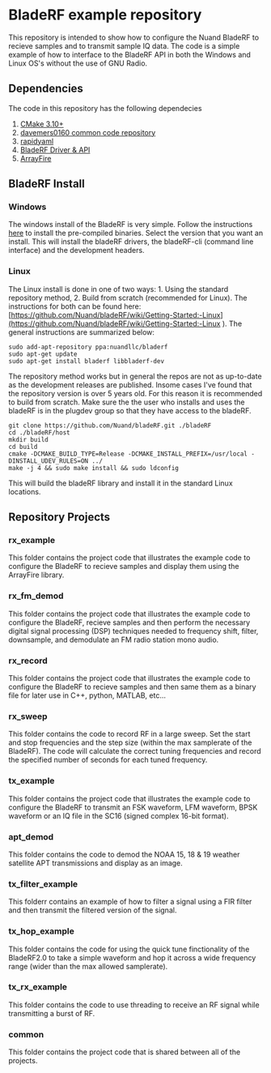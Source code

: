 # BladeRF example repository
This repository is intended to show how to configure the Nuand BladeRF to recieve samples and to transmit sample IQ data.  The code is a simple example of how to interface to the BladeRF API in both the Windows and Linux OS's without the use of GNU Radio.

## Dependencies

The code in this repository has the following dependecies

1. [CMake 3.10+](https://cmake.org/download/ )
2. [davemers0160 common code repository](https://github.com/davemers0160/Common )
3. [rapidyaml](https://github.com/davemers0160/rapidyaml )
4. [BladeRF Driver & API](https://www.nuand.com )
5. [ArrayFire](https://www.arrayfire.com/ )

## BladeRF Install

### Windows
The windows install of the BladeRF is very simple.  Follow the instructions [here](https://www.nuand.com/win_installers/) to install the pre-compiled binaries.  Select the version that you want an install.  This will install the bladeRF drivers, the bladeRF-cli (command line interface) and the development headers.

### Linux
The Linux install is done in one of two ways: 1. Using the standard repository method, 2. Build from scratch (recommended for Linux).  The instructions for both can be found here: [https://github.com/Nuand/bladeRF/wiki/Getting-Started:-Linux](https://github.com/Nuand/bladeRF/wiki/Getting-Started:-Linux ).  The general instructions are summarized below:  

```
sudo add-apt-repository ppa:nuandllc/bladerf
sudo apt-get update
sudo apt-get install bladerf libbladerf-dev
```

The repository method works but in general the repos are not as up-to-date as the development releases are published.  Insome cases I've found that the repository version is over 5 years old.  For this reason it is recommended to build from scratch.  Make sure the the user who installs and uses the bladeRF is in the plugdev group so that they have access to the bladeRF.

```
git clone https://github.com/Nuand/bladeRF.git ./bladeRF
cd ./bladeRF/host
mkdir build
cd build
cmake -DCMAKE_BUILD_TYPE=Release -DCMAKE_INSTALL_PREFIX=/usr/local -DINSTALL_UDEV_RULES=ON ../
make -j 4 && sudo make install && sudo ldconfig
```

This will build the bladeRF library and install it in the standard Linux locations.

## Repository Projects

### rx_example
This folder contains the project code that illustrates the example code to configure the BladeRF to recieve samples and display them using the ArrayFire library. 

### rx_fm_demod
This folder contains the project code that illustrates the example code to configure the BladeRF, recieve samples and then perform the necessary digital signal processing (DSP) techniques needed to frequency shift, filter, downsample, and demodulate an FM radio station mono audio.  

### rx_record
This folder contains the project code that illustrates the example code to configure the BladeRF to recieve samples and then same them as a binary file for later use in C++, python, MATLAB, etc...

### rx_sweep
This folder contains the code to record RF in a large sweep.  Set the start and stop frequencies and the step size (within the max samplerate of the BladeRF).  The code will calculate the correct tuning frequencies and record the specified number of seconds for each tuned frequency.

### tx_example
This folder contains the project code that illustrates the example code to configure the BladeRF to transmit an FSK waveform, LFM waveform, BPSK waveform or an IQ file in the SC16 (signed complex 16-bit format).

### apt_demod
This folder contains the code to demod the NOAA 15, 18 & 19 weather satellite APT transmissions and display as an image.  

### tx_filter_example
This folderr contains an example of how to filter a signal using a FIR filter and then transmit the filtered version of the signal.

### tx_hop_example
This folder contains the code for using the quick tune finctionality of the BladeRF2.0 to take a simple waveform and hop it across a wide frequency range (wider than the max allowed samplerate).

### tx_rx_example
This folder contains the code to use threading to receive an RF signal while transmitting a burst of RF.

### common
This folder contains the project code that is shared between all of the projects.
